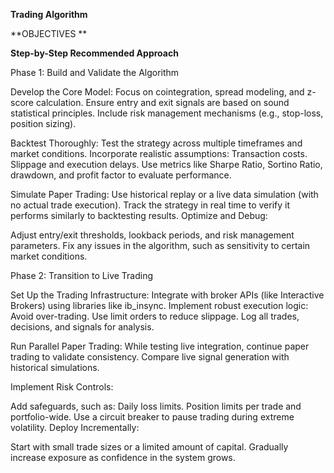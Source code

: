 **Trading Algorithm**

**OBJECTIVES **

**Step-by-Step Recommended Approach**

Phase 1: Build and Validate the Algorithm

Develop the Core Model:
Focus on cointegration, spread modeling, and z-score calculation.
Ensure entry and exit signals are based on sound statistical principles.
Include risk management mechanisms (e.g., stop-loss, position sizing).

Backtest Thoroughly:
Test the strategy across multiple timeframes and market conditions.
Incorporate realistic assumptions:
Transaction costs.
Slippage and execution delays.
Use metrics like Sharpe Ratio, Sortino Ratio, drawdown, and profit factor to evaluate performance.

Simulate Paper Trading:
Use historical replay or a live data simulation (with no actual trade execution).
Track the strategy in real time to verify it performs similarly to backtesting results.
Optimize and Debug:

Adjust entry/exit thresholds, lookback periods, and risk management parameters.
Fix any issues in the algorithm, such as sensitivity to certain market conditions.


Phase 2: Transition to Live Trading


Set Up the Trading Infrastructure:
Integrate with broker APIs (like Interactive Brokers) using libraries like ib_insync.
Implement robust execution logic:
Avoid over-trading.
Use limit orders to reduce slippage.
Log all trades, decisions, and signals for analysis.

Run Parallel Paper Trading:
While testing live integration, continue paper trading to validate consistency.
Compare live signal generation with historical simulations.


Implement Risk Controls:

Add safeguards, such as:
Daily loss limits.
Position limits per trade and portfolio-wide.
Use a circuit breaker to pause trading during extreme volatility.
Deploy Incrementally:

Start with small trade sizes or a limited amount of capital.
Gradually increase exposure as confidence in the system grows.
